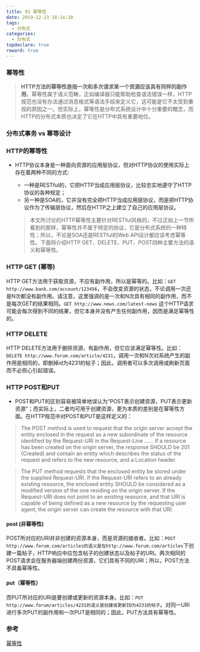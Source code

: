 ```yaml
---
title: 01 幂等性
date: 2019-12-23 18:14:10
tags:
  - 分布式
categories:
  - 分布式
topdeclare: true
reward: true
---
```

### 幂等性
> __HTTP方法的幂等性是指一次和多次请求某一个资源应该具有同样的副作用__。幂等性属于语义范畴，正如编译器只能帮助检查语法错误一样，HTTP规范也没有办法通过消息格式等语法手段来定义它，这可能是它不太受到重视的原因之一。但实际上，幂等性是分布式系统设计中十分重要的概念，而HTTP的分布式本质也决定了它在HTTP中具有重要地位。

<!--more-->
### 分布式事务 vs 幂等设计

### HTTP的幂等性
- HTTP协议本身是一种面向资源的应用层协议，但对HTTP协议的使用实际上存在着两种不同的方式:
  - 一种是RESTful的，它把HTTP当成应用层协议，比较忠实地遵守了HTTP协议的各种规定；
  - 另一种是SOA的，它并没有完全把HTTP当成应用层协议，而是把HTTP协议作为了传输层协议，然后在HTTP之上建立了自己的应用层协议。

  > 本文所讨论的HTTP幂等性主要针对RESTful风格的，不过正如上一节所看到的那样，幂等性并不属于特定的协议，它是分布式系统的一种特性；所以，不论是SOA还是RESTful的Web API设计都应该考虑幂等性。下面将介绍HTTP GET、DELETE、PUT、POST四种主要方法的语义和幂等性。

### HTTP GET (幂等)
  HTTP GET方法用于获取资源，不应有副作用，所以是幂等的。比如：`GET http://www.bank.com/account/123456`，不会改变资源的状态，不论调用一次还是N次都没有副作用。请注意，这里强调的是一次和N次具有相同的副作用，而不是每次GET的结果相同。`GET http://www.news.com/latest-news` 这个HTTP请求可能会每次得到不同的结果，但它本身并没有产生任何副作用，因而是满足幂等性的。

### HTTP DELETE
HTTP DELETE方法用于删除资源，有副作用，但它应该满足幂等性。比如：`DELETE http://www.forum.com/article/4231`，调用一次和N次对系统产生的副作用是相同的，即删掉id为4231的帖子；因此，调用者可以多次调用或刷新页面而不必担心引起错误。

### HTTP POST和PUT
- POST和PUT的区别容易被简单地误认为“POST表示创建资源，PUT表示更新资源”；而实际上，二者均可用于创建资源，更为本质的差别是在幂等性方面。在HTTP规范中对POST和PUT是这样定义的：
> The POST method is used to request that the origin server accept the entity enclosed in the request as a new subordinate of the resource identified by the Request-URI in the Request-Line ...... If a resource has been created on the origin server, the response SHOULD be 201 (Created) and contain an entity which describes the status of the request and refers to the new resource, and a Location header.

> The PUT method requests that the enclosed entity be stored under the supplied Request-URI. If the Request-URI refers to an already existing resource, the enclosed entity SHOULD be considered as a modified version of the one residing on the origin server. If the Request-URI does not point to an existing resource, and that URI is capable of being defined as a new resource by the requesting user agent, the origin server can create the resource with that URI.

#### post (非幂等性)
POST所对应的URI并非创建的资源本身，而是资源的接收者。比如：`POST http://www.forum.com/articles的语义是在http://www.forum.com/articles`下创建一篇帖子，HTTP响应中应包含帖子的创建状态以及帖子的URI。两次相同的POST请求会在服务器端创建两份资源，它们具有不同的URI；所以，POST方法不具备幂等性。

#### put（幂等性）
而PUT所对应的URI是要创建或更新的资源本身。比如：`PUT http://www.forum/articles/4231的语义是创建或更新ID为4231的帖子`。对同一URI进行多次PUT的副作用和一次PUT是相同的；因此，PUT方法具有幂等性。

### 参考

[幂等性](https://www.cnblogs.com/weidagang2046/archive/2011/06/04/idempotence.html)
